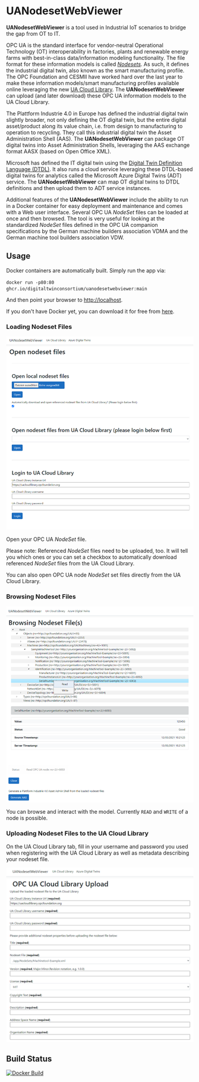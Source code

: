 # UANodesetWebViewer

**UANodesetWebViewer** is a tool used in Industrial IoT scenarios to bridge the gap from OT to IT.

OPC UA is the standard interface for vendor-neutral Operational Technology (OT) interoperability in factories, plants and renewable energy farms with best-in-class data/information modeling functionality. The file format for these information models is called [_Nodesets_](https://reference.opcfoundation.org/v104/Core/docs/Part6/F.1/). As such, it defines the industrial digital twin, also known as the smart manufacturing profile. The OPC Foundation and CESMII have worked hard over the last year to make these information models/smart manufacturing profiles available online leveraging the new [UA Cloud Library](https://github.com/OPCFoundation/UA-CloudLibrary). The **UANodesetWebViewer** can upload (and later download) these OPC UA information models to the UA Cloud Library.

The Plattform Industrie 4.0 in Europe has defined the industrial digital twin slightly broader, not only defining the OT digital twin, but the entire digital asset/product along its value chain, i.e. from design to manufacturing to operation to recycling. They call this industrial digital twin the Asset Administration Shell (AAS). The **UANodesetWebViewer** can package OT digital twins into Asset Administration Shells, leveraging the AAS exchange format AASX (based on Open Office XML).

Microsoft has defined the IT digital twin using the [Digital Twin Definition Language (DTDL)](https://docs.microsoft.com/en-us/azure/digital-twins/concepts-models). It also runs a cloud service leveraging these DTDL-based digital twins for analytics called the Microsoft Azure Digital Twins (ADT) service. The **UANodesetWebViewer** can map OT digital twins to DTDL definitions and then upload them to ADT service instances.

Additional features of the **UANodesetWebViewer** include the ability to run in a Docker container for easy deployment and maintenance and comes with a Web user interface. Several OPC UA _NodeSet_ files can be loaded at once and then browsed. The tool is very useful for looking at the standardized _NodeSet_ files defined in the OPC UA companion specifications by the German machine builders association VDMA and the German machine tool builders association VDW.

## Usage

Docker containers are automatically built. Simply run the app via:

`docker run -p80:80 ghcr.io/digitaltwinconsortium/uanodesetwebviewer:main`

And then point your browser to <http://localhost>.

If you don't have Docker yet, you can download it for free from [here](https://www.docker.com/products/docker-desktop).

### Loading Nodeset Files

![Start](Docs/Start.png)

Open your OPC UA _NodeSet_ file.

Please note: Referenced _NodeSet_ files need to be uploaded, too.  It will tell you which ones or you can set a checkbox to automatically download referenced _NodeSet_ files from the UA Cloud Library.

You can also open OPC UA node _NodeSet_ set files directly from the UA Cloud Library.

### Browsing Nodeset Files

![Browsing](Docs/Sample.png)

You can browse and interact with the model.
Currently `READ` and `WRITE` of a node is possible.

### Uploading Nodeset Files to the UA Cloud Library

On the UA Cloud Library tab, fill in your username and password you used when registering with the UA Cloud Library as well as metadata describing your nodeset file.

![Browsing](Docs/CloudLib.png)

## Build Status

[![Docker Build](https://github.com/digitaltwinconsortium/UANodesetWebViewer/actions/workflows/docker-build.yml/badge.svg)](https://github.com/digitaltwinconsortium/UANodesetWebViewer/actions/workflows/docker-build.yml)
